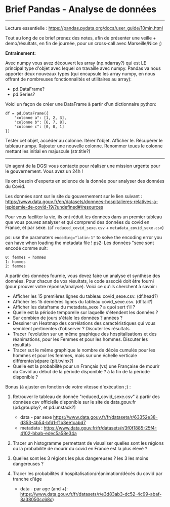 # Brief Pandas - Analyse de données 

---

Lecture essentielle : https://pandas.pydata.org/docs/user_guide/10min.html

Tout au long de ce brief prenez des notes, afin de présenter une veille + demo/résultats, en fin de journée, pour un cross-call avec Marseille/Nice ;)

**Entrainement:**

Avec numpy vous avez découvert les array (np.ndarray?) qui est LE principal type d'objet avec lequel on travaille avec numpy.
Pandas va nous apporter deux nouveaux types (qui encapsule les array numpy, en nous offrant de nombreuses fonctionnalités et utilitaires au array):
- pd.DataFrame?
- pd.Series?

Voici un façon de créer une DataFrame à partir d'un dictionnaire python:
```
df = pd.DataFrame({
    "colonne a": [1, 2, 3],
    "colonne b": [6, 7, 8],
    "colonne c": [0, 0, 1]
})
```


Tester cet objet, accéder au colonne. Itérer l'objet. Afficher le. Récupérer le tableau numpy. Rajouter une nouvelle colonne. Renommer toues le colonne mettant les initial en majuscule (str.title?)

---

Un agent de la DGSI vous contacte pour réaliser une mission urgente pour le gouvernement. Vous avez un 24h !

Ils ont besoin d'experts en science de la donnée pour analyser des données du Covid.

Les données sont sur le site du gouvernement sur le lien suivant : https://www.data.gouv.fr/en/datasets/donnees-hospitalieres-relatives-a-lepidemie-de-covid-19/?undefined#/resources

Pour vous faciliter la vie, ils ont réduit les données dans un premier tableau que vous pouvez analyser et qui comprend des données du covid en France, et par sexe.
(cf `reduced_covid_sexe.csv` + `metadata_covid_sexe.csv`)

ps: use the paramaters `encoding="latin-1"` to solve the encoding error you can have when loading the metadata file !
ps2: Les données "sexe sont encodé comme suit:
```
0: femmes + hommes                                                                                                                                                                                      
1: hommes                                                                                                                                                                                                  
2: femmes
```

A partir des données fournie, vous devez faire un analyse et synthèse des données. Pour chacun de vos résultats, le code associé doit être fourni (pour prouver votre réponse/analyse).
Voici ce qu'ils cherchent à savoir :
- Afficher les 15 premières lignes du tableau covid_sexe.csv. (df.head?)
- Afficher les 15 dernières lignes du tableau covid_sexe.csv. (df.tail?)
- Afficher les dataframe du metadata_sexe ? a quoi sert t'il ?
- Quelle est la période temporelle sur laquelle s'étendent les données ?
- Sur combien de jours s'étale les données ? années ?
- Dessiner un Heatmap des corrélations des caractéristiques qui vous semblent pertinentes d'observer ? Discuter les résultats
- Tracer l'evolution sur un même graphique des hospitalisations et des réanimations, pour les Femmes et pour les hommes. Discuter les résultats
- Tracer sut le même graphique le nombre de décès cumulés pour les hommes et pour les femmes, mais sur une échelle verticale différente/sépare (plt.twinx?)
- Quelle est la probabilité pour un Français (vs) une Française de mourir du Covid au début de la période disponible ? à la fin de la période disponible ?


Bonus (à ajuster en fonction de votre vitesse d'exécution ;) :

1. Retrouver le tableau de donnée "reduced_covid_sexe.csv" à partir des données csv officielle disponible sur le site de data.gouv.fr (pd.groupby?, et pd.unstack?)
    - data - par sexe https://www.data.gouv.fr/fr/datasets/r/63352e38-d353-4b54-bfd1-f1b3ee1cabd7
    - metadata : https://www.data.gouv.fr/fr/datasets/r/3f0f1885-25f4-4102-bbab-edec5a58e34a

2. Tracer un histogramme permettant de visualiser quelles sont les régions ou la probabilité de mourir du covid en France est la plus élevé ?

3. Quelles sont les 3 régions les plus dangereuses ? les 3 les moins dangereuses ?

4. Tracer les probabilités d'hospitalisation/réanimation/décès du covid par tranche d'âge
    - data - par age (and +): https://www.data.gouv.fr/fr/datasets/r/e3d83ab3-dc52-4c99-abaf-8a38050cc68c)

